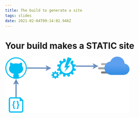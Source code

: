 ```yaml
---
title: The build to generate a site
tags: slides
date: 2021-02-04T09:14:02.946Z
---
```

# Your build makes a STATIC site

![](/images/uploads/untitled-diagram-page-1.drawio.png)